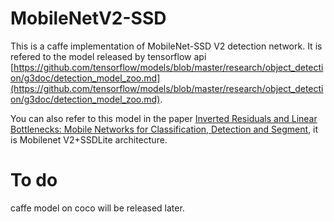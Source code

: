 MobileNetV2-SSD
===========================
This is a caffe implementation of MobileNet-SSD V2 detection network. It is refered to the model released by tensorflow api [https://github.com/tensorflow/models/blob/master/research/object_detection/g3doc/detection_model_zoo.md](https://github.com/tensorflow/models/blob/master/research/object_detection/g3doc/detection_model_zoo.md).

You can also refer to this model in the paper [Inverted Residuals and Linear Bottlenecks: Mobile Networks for Classification, Detection and Segment](128.84.21.199/abs/1801.04381), it is Mobilenet V2+SSDLite architecture.

To do
===========================
caffe model on coco will be released later.
